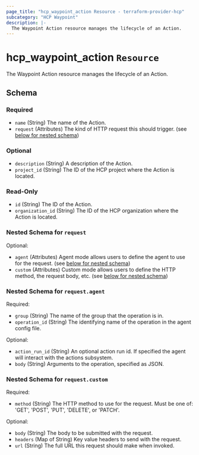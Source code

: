```yaml
---
page_title: "hcp_waypoint_action Resource - terraform-provider-hcp"
subcategory: "HCP Waypoint"
description: |-
  The Waypoint Action resource manages the lifecycle of an Action.
---
```


# hcp_waypoint_action `Resource`

The Waypoint Action resource manages the lifecycle of an Action.

<!-- schema generated by tfplugindocs -->
## Schema

### Required

- `name` (String) The name of the Action.
- `request` (Attributes) The kind of HTTP request this should trigger. (see [below for nested schema](#nestedatt--request))

### Optional

- `description` (String) A description of the Action.
- `project_id` (String) The ID of the HCP project where the Action is located.

### Read-Only

- `id` (String) The ID of the Action.
- `organization_id` (String) The ID of the HCP organization where the Action is located.

<a id="nestedatt--request"></a>
### Nested Schema for `request`

Optional:

- `agent` (Attributes) Agent mode allows users to define the agent to use for the request. (see [below for nested schema](#nestedatt--request--agent))
- `custom` (Attributes) Custom mode allows users to define the HTTP method, the request body, etc. (see [below for nested schema](#nestedatt--request--custom))

<a id="nestedatt--request--agent"></a>
### Nested Schema for `request.agent`

Required:

- `group` (String) The name of the group that the operation is in.
- `operation_id` (String) The identifying name of the operation in the agent config file.

Optional:

- `action_run_id` (String) An optional action run id. If specified the agent will interact with the actions subsystem.
- `body` (String) Arguments to the operation, specified as JSON.


<a id="nestedatt--request--custom"></a>
### Nested Schema for `request.custom`

Required:

- `method` (String) The HTTP method to use for the request. Must be one of: 'GET', 'POST', 'PUT', 'DELETE', or 'PATCH'.

Optional:

- `body` (String) The body to be submitted with the request.
- `headers` (Map of String) Key value headers to send with the request.
- `url` (String) The full URL this request should make when invoked.
